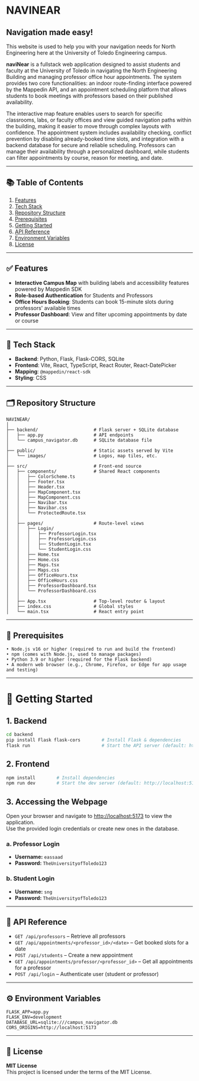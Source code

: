 # **NAVINEAR**
## Navigation made easy!
This website is used to help you with your navigation needs for North Engineering here at the University of Toledo Engineering campus.

**naviNear** is a fullstack web application designed to assist students and faculty at the University of Toledo in navigating the North Engineering Building and managing professor office hour appointments. The system provides two core functionalities: an indoor route-finding interface powered by the Mappedin API, and an appointment scheduling platform that allows students to book meetings with professors based on their published availability.

The interactive map feature enables users to search for specific classrooms, labs, or faculty offices and view guided navigation paths within the building, making it easier to move through complex layouts with confidence. The appointment system includes availability checking, conflict prevention by disabling already-booked time slots, and integration with a backend database for secure and reliable scheduling. Professors can manage their availability through a personalized dashboard, while students can filter appointments by course, reason for meeting, and date.

---

## 📚 Table of Contents

1. [Features](#features)
2. [Tech Stack](#tech-stack)
3. [Repository Structure](#repository-structure)
4. [Prerequisites](#prerequisites)
5. [Getting Started](#getting-started)
6. [API Reference](#api-reference)
7. [Environment Variables](#environment-variables)
8. [License](#license)

---

## ✅ Features

- **Interactive Campus Map** with building labels and accessibility features powered by Mappedin SDK
- **Role-based Authentication** for Students and Professors
- **Office Hours Booking**: Students can book 15-minute slots during professors' available times
- **Professor Dashboard**: View and filter upcoming appointments by date or course

---

## 🧰 Tech Stack

- **Backend**: Python, Flask, Flask-CORS, SQLite
- **Frontend**: Vite, React, TypeScript, React Router, React-DatePicker
- **Mapping**: `@mappedin/react-sdk`
- **Styling**: CSS

---

## 🗂️ Repository Structure

```
NAVINEAR/
│
├── backend/                     # Flask server + SQLite database
│   ├── app.py                   # API endpoints
│   └── campus_navigator.db      # SQLite database file
│
├── public/                      # Static assets served by Vite
│   └── images/                  # Logos, map tiles, etc.
│
├── src/                         # Front-end source
│   ├── components/              # Shared React components
│   │   ├── ColorScheme.ts
│   │   ├── Footer.tsx
│   │   ├── Header.tsx
│   │   ├── MapComponent.tsx
│   │   ├── MapComponent.css
│   │   ├── Navibar.tsx
│   │   ├── Navibar.css
│   │   └── ProtectedRoute.tsx
│   │
│   ├── pages/                   # Route-level views
│   │   ├── Login/
│   │   │   ├── ProfessorLogin.tsx
│   │   │   ├── ProfessorLogin.css
│   │   │   ├── StudentLogin.tsx
│   │   │   └── StudentLogin.css
│   │   ├── Home.tsx
│   │   ├── Home.css
│   │   ├── Maps.tsx
│   │   ├── Maps.css
│   │   ├── OfficeHours.tsx
│   │   ├── OfficeHours.css
│   │   ├── ProfessorDashboard.tsx
│   │   └── ProfessorDashboard.css
│   │
│   ├── App.tsx                  # Top-level router & layout
│   ├── index.css                # Global styles
│   └── main.tsx                 # React entry point
```
---

## 🔧 Prerequisites
```
• Node.js v16 or higher (required to run and build the frontend)
• npm (comes with Node.js, used to manage packages)
• Python 3.9 or higher (required for the Flask backend)
• A modern web browser (e.g., Chrome, Firefox, or Edge for app usage and testing)
```

---

# 🚀 Getting Started

## 1. Backend

```bash
cd backend
pip install Flask flask-cors        # Install Flask & dependencies
flask run                           # Start the API server (default: http://127.0.0.1:5000)
```

## 2. Frontend

```bash
npm install        # Install dependencies
npm run dev        # Start the dev server (default: http://localhost:5173)
```

## 3. Accessing the Webpage

Open your browser and navigate to [http://localhost:5173](http://localhost:5173) to view the application.  
Use the provided login credentials or create new ones in the database.

### a. Professor Login
- **Username:** `eassaad`
- **Password:** `TheUniversityofToledo123`

### b. Student Login
- **Username:** `sng`
- **Password:** `TheUniversityofToledo123`

---

## 📡 API Reference

- `GET /api/professors` – Retrieve all professors  
- `GET /api/appointments/<professor_id>/<date>` – Get booked slots for a date  
- `POST /api/students` – Create a new appointment  
- `GET /api/appointments/professor/<professor_id>` – Get all appointments for a professor  
- `POST /api/login` – Authenticate user (student or professor)

---

## ⚙️ Environment Variables

```env
FLASK_APP=app.py
FLASK_ENV=development
DATABASE_URL=sqlite:///campus_navigator.db
CORS_ORIGINS=http://localhost:5173
```

---

## 📄 License

**MIT License**  
This project is licensed under the terms of the MIT License.
